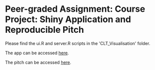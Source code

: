 # Peer-graded Assignment: Course Project: Shiny Application and Reproducible Pitch

Please find the ui.R and server.R scripts in the 'CLT_Visualisation' folder.

The app can be accessed [here](https://kmacierzanka.shinyapps.io/CLT_Visualisation/?_ga=2.56793834.1371673961.1593229039-1643379641.1593229039).

The pitch can be accessed [here](https://kmacierzanka.github.io/DataScienceSpecialisation_Course9Project/pitch.html#1).